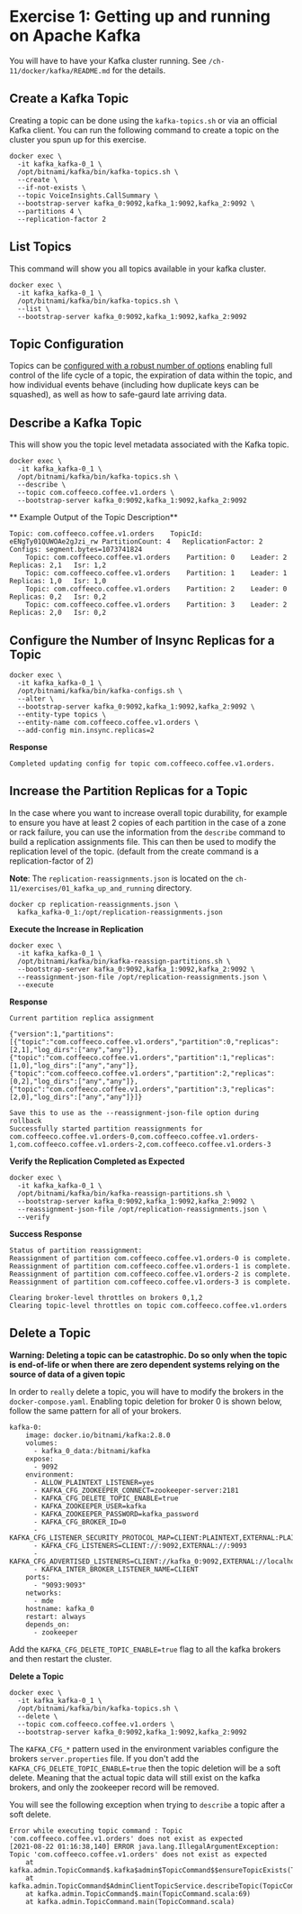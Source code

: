 # Exercise 1: Getting up and running on Apache Kafka
You will have to have your Kafka cluster running. See `/ch-11/docker/kafka/README.md` for the details.

## Create a Kafka Topic
Creating a topic can be done using the `kafka-topics.sh` or via an official Kafka client. You can run the following command to create a topic on the cluster you spun up for this exercise.
~~~
docker exec \
  -it kafka_kafka-0_1 \
  /opt/bitnami/kafka/bin/kafka-topics.sh \
  --create \
  --if-not-exists \
  --topic VoiceInsights.CallSummary \
  --bootstrap-server kafka_0:9092,kafka_1:9092,kafka_2:9092 \
  --partitions 4 \
  --replication-factor 2
~~~

## List Topics
This command will show you all topics available in your kafka cluster.
~~~
docker exec \
  -it kafka_kafka-0_1 \
  /opt/bitnami/kafka/bin/kafka-topics.sh \
  --list \
  --bootstrap-server kafka_0:9092,kafka_1:9092,kafka_2:9092
~~~

## Topic Configuration
Topics can be [configured with a robust number of options](https://kafka.apache.org/documentation/#topicconfigs) enabling full control of the life cycle of a topic, the expiration of data within the topic, and how individual events behave (including how duplicate keys can be squashed), as well as how to safe-gaurd late arriving data.

## Describe a Kafka Topic
This will show you the topic level metadata associated with the Kafka topic.
~~~
docker exec \
  -it kafka_kafka-0_1 \
  /opt/bitnami/kafka/bin/kafka-topics.sh \
  --describe \
  --topic com.coffeeco.coffee.v1.orders \
  --bootstrap-server kafka_0:9092,kafka_1:9092,kafka_2:9092
~~~

** Example Output of the Topic Description**
~~~
Topic: com.coffeeco.coffee.v1.orders	TopicId: eENgTy01QUWOAe2gJzi_rw	PartitionCount: 4	ReplicationFactor: 2	Configs: segment.bytes=1073741824
	Topic: com.coffeeco.coffee.v1.orders	Partition: 0	Leader: 2	Replicas: 2,1	Isr: 1,2
	Topic: com.coffeeco.coffee.v1.orders	Partition: 1	Leader: 1	Replicas: 1,0	Isr: 1,0
	Topic: com.coffeeco.coffee.v1.orders	Partition: 2	Leader: 0	Replicas: 0,2	Isr: 0,2
	Topic: com.coffeeco.coffee.v1.orders	Partition: 3	Leader: 2	Replicas: 2,0	Isr: 0,2
~~~

## Configure the Number of Insync Replicas for a Topic
~~~
docker exec \
  -it kafka_kafka-0_1 \
  /opt/bitnami/kafka/bin/kafka-configs.sh \
  --alter \
  --bootstrap-server kafka_0:9092,kafka_1:9092,kafka_2:9092 \
  --entity-type topics \
  --entity-name com.coffeeco.coffee.v1.orders \
  --add-config min.insync.replicas=2
~~~

**Response**
~~~
Completed updating config for topic com.coffeeco.coffee.v1.orders.
~~~

## Increase the Partition Replicas for a Topic
In the case where you want to increase overall topic durability, for example to ensure you have at least 2 copies of each partition in the case of a zone or rack failure, you can use the information from the `describe` command to build a replication assignments file. This can then be used to modify the replication level of the topic. (default from the create command is a replication-factor of 2)

**Note**: The `replication-reassignments.json` is located on the `ch-11/exercises/01_kafka_up_and_running` directory.
~~~
docker cp replication-reassignments.json \
  kafka_kafka-0_1:/opt/replication-reassignments.json
~~~

**Execute the Increase in Replication**
~~~
docker exec \
  -it kafka_kafka-0_1 \
  /opt/bitnami/kafka/bin/kafka-reassign-partitions.sh \
  --bootstrap-server kafka_0:9092,kafka_1:9092,kafka_2:9092 \
  --reassignment-json-file /opt/replication-reassignments.json \
  --execute
~~~

**Response**
~~~
Current partition replica assignment

{"version":1,"partitions":[{"topic":"com.coffeeco.coffee.v1.orders","partition":0,"replicas":[2,1],"log_dirs":["any","any"]},{"topic":"com.coffeeco.coffee.v1.orders","partition":1,"replicas":[1,0],"log_dirs":["any","any"]},{"topic":"com.coffeeco.coffee.v1.orders","partition":2,"replicas":[0,2],"log_dirs":["any","any"]},{"topic":"com.coffeeco.coffee.v1.orders","partition":3,"replicas":[2,0],"log_dirs":["any","any"]}]}

Save this to use as the --reassignment-json-file option during rollback
Successfully started partition reassignments for com.coffeeco.coffee.v1.orders-0,com.coffeeco.coffee.v1.orders-1,com.coffeeco.coffee.v1.orders-2,com.coffeeco.coffee.v1.orders-3
~~~

**Verify the Replication Completed as Expected**
~~~
docker exec \
  -it kafka_kafka-0_1 \
  /opt/bitnami/kafka/bin/kafka-reassign-partitions.sh \
  --bootstrap-server kafka_0:9092,kafka_1:9092,kafka_2:9092 \
  --reassignment-json-file /opt/replication-reassignments.json \
  --verify
~~~

**Success Response**
~~~
Status of partition reassignment:
Reassignment of partition com.coffeeco.coffee.v1.orders-0 is complete.
Reassignment of partition com.coffeeco.coffee.v1.orders-1 is complete.
Reassignment of partition com.coffeeco.coffee.v1.orders-2 is complete.
Reassignment of partition com.coffeeco.coffee.v1.orders-3 is complete.

Clearing broker-level throttles on brokers 0,1,2
Clearing topic-level throttles on topic com.coffeeco.coffee.v1.orders
~~~

## Delete a Topic
**Warning: Deleting a topic can be catastrophic. Do so only when the topic is end-of-life or when there are zero dependent systems relying on the source of data of a given topic**

In order to `really` delete a topic, you will have to modify the brokers in the `docker-compose.yaml`. Enabling topic deletion for broker 0 is shown below, follow the same pattern for all of your brokers.

~~~
kafka-0:
    image: docker.io/bitnami/kafka:2.8.0
    volumes:
      - kafka_0_data:/bitnami/kafka
    expose:
      - 9092
    environment:
      - ALLOW_PLAINTEXT_LISTENER=yes
      - KAFKA_CFG_ZOOKEEPER_CONNECT=zookeeper-server:2181
      - KAFKA_CFG_DELETE_TOPIC_ENABLE=true
      - KAFKA_ZOOKEEPER_USER=kafka
      - KAFKA_ZOOKEEPER_PASSWORD=kafka_password
      - KAFKA_CFG_BROKER_ID=0
      - KAFKA_CFG_LISTENER_SECURITY_PROTOCOL_MAP=CLIENT:PLAINTEXT,EXTERNAL:PLAINTEXT
      - KAFKA_CFG_LISTENERS=CLIENT://:9092,EXTERNAL://:9093
      - KAFKA_CFG_ADVERTISED_LISTENERS=CLIENT://kafka_0:9092,EXTERNAL://localhost:9093
      - KAFKA_INTER_BROKER_LISTENER_NAME=CLIENT
    ports:
      - "9093:9093"
    networks:
      - mde
    hostname: kafka_0
    restart: always
    depends_on:
      - zookeeper
~~~

Add the `KAFKA_CFG_DELETE_TOPIC_ENABLE=true` flag to all the kafka brokers and then restart the cluster.

**Delete a Topic**
~~~
docker exec \
  -it kafka_kafka-0_1 \
  /opt/bitnami/kafka/bin/kafka-topics.sh \
  --delete \
  --topic com.coffeeco.coffee.v1.orders \
  --bootstrap-server kafka_0:9092,kafka_1:9092,kafka_2:9092
~~~

The `KAFKA_CFG_*` pattern used in the environment variables configure the brokers `server.properties` file. If you don't add the `KAFKA_CFG_DELETE_TOPIC_ENABLE=true` then the topic deletion will be a soft delete. Meaning that the actual topic data will still exist on the kafka brokers, and only the zookeeper record will be removed.

You will see the following exception when trying to `describe` a topic after a soft delete.

~~~
Error while executing topic command : Topic 'com.coffeeco.coffee.v1.orders' does not exist as expected
[2021-08-22 01:16:38,140] ERROR java.lang.IllegalArgumentException: Topic 'com.coffeeco.coffee.v1.orders' does not exist as expected
	at kafka.admin.TopicCommand$.kafka$admin$TopicCommand$$ensureTopicExists(TopicCommand.scala:542)
	at kafka.admin.TopicCommand$AdminClientTopicService.describeTopic(TopicCommand.scala:317)
	at kafka.admin.TopicCommand$.main(TopicCommand.scala:69)
	at kafka.admin.TopicCommand.main(TopicCommand.scala)
~~~



